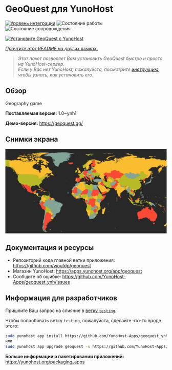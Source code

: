 <!--
Важно: этот README был автоматически сгенерирован <https://github.com/YunoHost/apps/tree/master/tools/readme_generator>
Он НЕ ДОЛЖЕН редактироваться вручную.
-->

# GeoQuest для YunoHost

[![Уровень интеграции](https://apps.yunohost.org/badge/integration/geoquest)](https://ci-apps.yunohost.org/ci/apps/geoquest/)
![Состояние работы](https://apps.yunohost.org/badge/state/geoquest)
![Состояние сопровождения](https://apps.yunohost.org/badge/maintained/geoquest)

[![Установите GeoQuest с YunoHost](https://install-app.yunohost.org/install-with-yunohost.svg)](https://install-app.yunohost.org/?app=geoquest)

*[Прочтите этот README на других языках.](./ALL_README.md)*

> *Этот пакет позволяет Вам установить GeoQuest быстро и просто на YunoHost-сервер.*  
> *Если у Вас нет YunoHost, пожалуйста, посмотрите [инструкцию](https://yunohost.org/install), чтобы узнать, как установить его.*

## Обзор

Geography game


**Поставляемая версия:** 1.0~ynh1

**Демо-версия:** <https://geoquest.gg/>

## Снимки экрана

![Снимок экрана GeoQuest](./doc/screenshots/screenshot.png)

## Документация и ресурсы

- Репозиторий кода главной ветки приложения: <https://github.com/woutdp/geoquest>
- Магазин YunoHost: <https://apps.yunohost.org/app/geoquest>
- Сообщите об ошибке: <https://github.com/YunoHost-Apps/geoquest_ynh/issues>

## Информация для разработчиков

Пришлите Ваш запрос на слияние в [ветку `testing`](https://github.com/YunoHost-Apps/geoquest_ynh/tree/testing).

Чтобы попробовать ветку `testing`, пожалуйста, сделайте что-то вроде этого:

```bash
sudo yunohost app install https://github.com/YunoHost-Apps/geoquest_ynh/tree/testing --debug
или
sudo yunohost app upgrade geoquest -u https://github.com/YunoHost-Apps/geoquest_ynh/tree/testing --debug
```

**Больше информации о пакетировании приложений:** <https://yunohost.org/packaging_apps>
